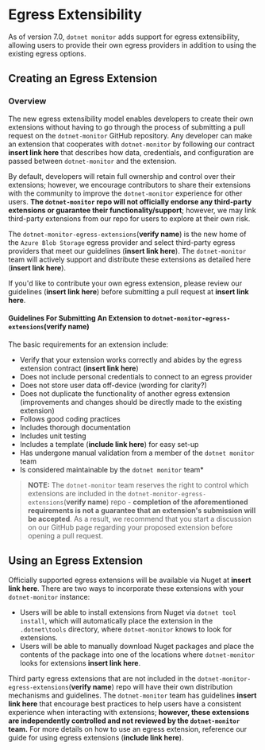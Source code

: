 # Egress Extensibility

As of version 7.0, `dotnet monitor` adds support for egress extensibility, allowing users to provide their own egress providers in addition to using the existing egress options.

## Creating an Egress Extension

### Overview

The new egress extensibility model enables developers to create their own extensions without having to go through the process of submitting a pull request on the `dotnet-monitor` GitHub repository. Any developer can make an extension that cooperates with `dotnet-monitor` by following our contract **insert link here** that describes how data, credentials, and configuration are passed between `dotnet-monitor` and the extension.

By default, developers will retain full ownership and control over their extensions; however, we encourage contributors to share their extensions with the community to improve the `dotnet-monitor` experience for other users. **The `dotnet-monitor` repo will not officially endorse any third-party extensions or guarantee their functionality/support**; however, we may link third-party extensions from our repo for users to explore at their own risk.

The `dotnet-monitor-egress-extensions`(**verify name**) is the new home of the `Azure Blob Storage` egress provider and select third-party egress providers that meet our guidelines (**insert link here**). The `dotnet-monitor` team will actively support and distribute these extensions as detailed here (**insert link here**). 

If you'd like to contribute your own egress extension, please review our guidelines (**insert link here**) before submitting a pull request at **insert link here**. 

#### Guidelines For Submitting An Extension to `dotnet-monitor-egress-extensions`(**verify name**)

The basic requirements for an extension include:

- Verify that your extension works correctly and abides by the egress extension contract (**insert link here**)
- Does not include personal credentials to connect to an egress provider
- Does not store user data off-device (wording for clarity?)
- Does not duplicate the functionality of another egress extension (improvements and changes should be directly made to the existing extension)
- Follows good coding practices
- Includes thorough documentation
- Includes unit testing
- Includes a template (**include link here**) for easy set-up
- Has undergone manual validation from a member of the `dotnet monitor` team
- Is considered maintainable by the `dotnet monitor` team*

> **NOTE:** The `dotnet-monitor` team reserves the right to control which extensions are included in the `dotnet-monitor-egress-extensions`(**verify name**) repo - **completion of the aforementioned requirements is not a guarantee that an extension's submission will be accepted**. As a result, we recommend that you start a discussion on our GitHub page regarding your proposed extension before opening a pull request.

### 

## Using an Egress Extension

Officially supported egress extensions will be available via Nuget at **insert link here**. There are two ways to incorporate these extensions with your `dotnet-monitor` instance:

- Users will be able to install extensions from Nuget via `dotnet tool install`, which will automatically place the extension in the `.dotnet\tools` directory, where `dotnet-monitor` knows to look for extensions. 
- Users will be able to manually download Nuget packages and place the contents of the package into one of the locations where `dotnet-monitor` looks for extensions **insert link here**. 

Third party egress extensions that are not included in the `dotnet-monitor-egress-extensions`(**verify name**) repo will have their own distribution mechanisms and guidelines. The `dotnet-monitor` team has guidelines **insert link here** that encourage best practices to help users have a consistent experience when interacting with extensions; **however, these extensions are independently controlled and not reviewed by the `dotnet-monitor` team.** For more details on how to use an egress extension, reference our guide for using egress extensions (**include link here**).
